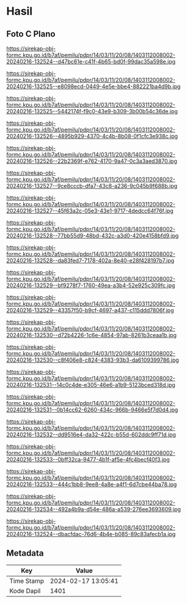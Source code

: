 # Hasil

## Foto C Plano

https://sirekap-obj-formc.kpu.go.id/b7af/pemilu/pdpr/14/03/11/20/08/1403112008002-20240216-132524--d47bc61e-c41f-4b65-bd0f-99dac35a598e.jpg

https://sirekap-obj-formc.kpu.go.id/b7af/pemilu/pdpr/14/03/11/20/08/1403112008002-20240216-132525--e8098ecd-0449-4e5e-bbe4-882221ba4d9b.jpg

https://sirekap-obj-formc.kpu.go.id/b7af/pemilu/pdpr/14/03/11/20/08/1403112008002-20240216-132525--5442174f-f9c0-43e9-b309-3b00b54c36de.jpg

https://sirekap-obj-formc.kpu.go.id/b7af/pemilu/pdpr/14/03/11/20/08/1403112008002-20240216-132526--4895b929-4370-4c4b-8b08-0f1cfc3e938c.jpg

https://sirekap-obj-formc.kpu.go.id/b7af/pemilu/pdpr/14/03/11/20/08/1403112008002-20240216-132526--22b2369f-e762-4170-9a47-0c3a3aed3870.jpg

https://sirekap-obj-formc.kpu.go.id/b7af/pemilu/pdpr/14/03/11/20/08/1403112008002-20240216-132527--9ce8cccb-dfa7-43c8-a236-9c045b9f688b.jpg

https://sirekap-obj-formc.kpu.go.id/b7af/pemilu/pdpr/14/03/11/20/08/1403112008002-20240216-132527--45f63a2c-05e3-43e1-9717-4dedcc64f76f.jpg

https://sirekap-obj-formc.kpu.go.id/b7af/pemilu/pdpr/14/03/11/20/08/1403112008002-20240216-132528--77bb55d9-48bd-432c-a3d0-420e4158bfd9.jpg

https://sirekap-obj-formc.kpu.go.id/b7af/pemilu/pdpr/14/03/11/20/08/1403112008002-20240216-132528--da83fed7-7178-402a-8e40-e28f428197b7.jpg

https://sirekap-obj-formc.kpu.go.id/b7af/pemilu/pdpr/14/03/11/20/08/1403112008002-20240216-132529--bf9278f7-1760-49ea-a3b4-52e925c309fc.jpg

https://sirekap-obj-formc.kpu.go.id/b7af/pemilu/pdpr/14/03/11/20/08/1403112008002-20240216-132529--43357f50-b9cf-4697-a437-c115ddd7806f.jpg

https://sirekap-obj-formc.kpu.go.id/b7af/pemilu/pdpr/14/03/11/20/08/1403112008002-20240216-132530--d72b4226-1c6e-4854-97ab-8261b3ceaa1b.jpg

https://sirekap-obj-formc.kpu.go.id/b7af/pemilu/pdpr/14/03/11/20/08/1403112008002-20240216-132530--c8f406e8-c824-4383-93b3-da6109399786.jpg

https://sirekap-obj-formc.kpu.go.id/b7af/pemilu/pdpr/14/03/11/20/08/1403112008002-20240216-132531--14c0c4de-e305-46e6-a1b9-5123bced318d.jpg

https://sirekap-obj-formc.kpu.go.id/b7af/pemilu/pdpr/14/03/11/20/08/1403112008002-20240216-132531--0b14cc62-6260-434c-966b-9466e5f7d0d4.jpg

https://sirekap-obj-formc.kpu.go.id/b7af/pemilu/pdpr/14/03/11/20/08/1403112008002-20240216-132532--dd9516e4-da32-422c-b55d-602ddc9ff71d.jpg

https://sirekap-obj-formc.kpu.go.id/b7af/pemilu/pdpr/14/03/11/20/08/1403112008002-20240216-132533--0bff32ca-9477-4b1f-af5e-4fc4becf40f3.jpg

https://sirekap-obj-formc.kpu.go.id/b7af/pemilu/pdpr/14/03/11/20/08/1403112008002-20240216-132533--444c1bb8-9ee8-4a8e-a4f1-6d7cbe44ba78.jpg

https://sirekap-obj-formc.kpu.go.id/b7af/pemilu/pdpr/14/03/11/20/08/1403112008002-20240216-132534--492a4b9a-d54e-486a-a539-276ee3693609.jpg

https://sirekap-obj-formc.kpu.go.id/b7af/pemilu/pdpr/14/03/11/20/08/1403112008002-20240216-132524--dbacfdac-76d6-4b4e-b085-89c83afecb1a.jpg


## Metadata

| Key        | Value               |
| ---------- | ------------------- |
| Time Stamp | 2024-02-17 13:05:41 |
| Kode Dapil | 1401                |



